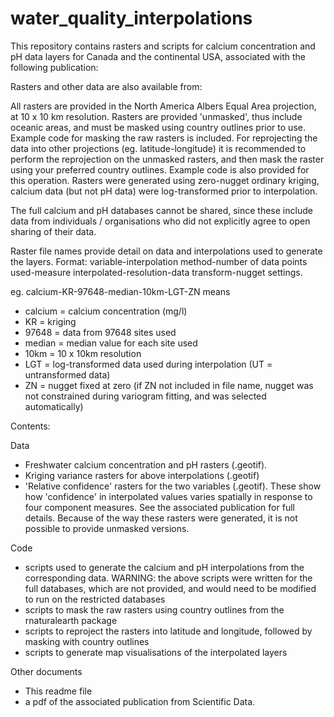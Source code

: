 # water_quality_interpolations

This repository contains rasters and scripts for calcium concentration and pH data layers for Canada and the continental USA, associated with the following publication:

Rasters and other data are also available from: 

All rasters are provided in the North America Albers Equal Area projection, at 10 x 10 km resolution.
Rasters are provided 'unmasked', thus include oceanic areas, and must be masked using country outlines prior to use. Example code for masking the raw rasters is included. For reprojecting the data into other projections (eg. latitude-longitude) it is recommended to perform the reprojection on the unmasked rasters, and then mask the raster using your preferred country outlines. Example code is also provided for this operation.
Rasters were generated using zero-nugget ordinary kriging, calcium data (but not pH data) were log-transformed prior to interpolation.

The full calcium and pH databases cannot be shared, since these include data from individuals / organisations who did not explicitly agree to open sharing of their data.

Raster file names provide detail on data and interpolations used to generate the layers. 
Format: variable-interpolation method-number of data points used-measure interpolated-resolution-data transform-nugget settings.

eg. calcium-KR-97648-median-10km-LGT-ZN means
- calcium = calcium concentration (mg/l)
- KR = kriging
- 97648 = data from 97648 sites used
- median = median value for each site used
- 10km = 10 x 10km resolution
- LGT = log-transformed data used during interpolation (UT = untransformed data)
- ZN = nugget fixed at zero (if ZN not included in file name, nugget was not constrained during variogram fitting, and was selected automatically)

Contents:

Data
- Freshwater calcium concentration and pH rasters (.geotif). 
- Kriging variance rasters for above interpolations (.geotif)
- 'Relative confidence' rasters for the two variables (.geotif). These show how 'confidence' in interpolated values varies spatially in response to four component measures. See the associated publication for full details. Because of the way these rasters were generated, it is not possible to provide unmasked versions.

Code
- scripts used to generate the calcium and pH interpolations from the corresponding data. 
WARNING: the above scripts were written for the full databases, which are not provided, and would need to be modified to run on the restricted databases 
- scripts to mask the raw rasters using country outlines from the rnaturalearth package
- scripts to reproject the rasters into latitude and longitude, followed by masking with country outlines
- scripts to generate map visualisations of the interpolated layers

Other documents
- This readme file
- a pdf of the associated publication from Scientific Data.
